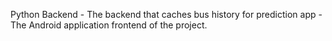 Python Backend - The backend that caches bus history for prediction
app - The Android application frontend of the project.
